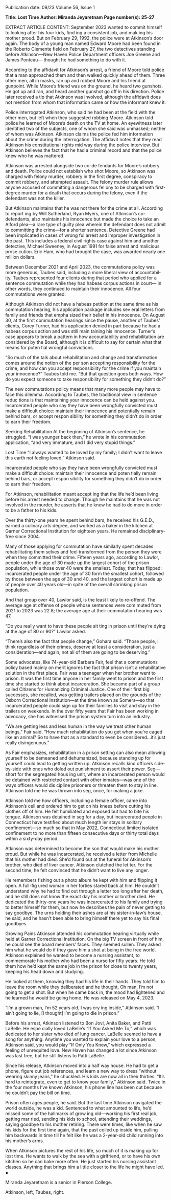Publication date: 09/23
Volume 56, Issue 1

**Title: Lost Time**
**Author: Miranda Jeyaretnam**
**Page number(s): 25-27**

EXTRACT ARTICLE CONTENT:
September 2023
wanted to commit himself to 
looking after his four kids, find­
ing a consistent job, and mak­
ing his mother proud.
But on February 29, 1992, 
the police were at Atkinson’s 
door again. The body of a young 
man named Edward Moore 
had been found in the Roberto 
Clemente field on February 
27, the two detectives standing 
before Atkinson—New Haven 
Police Department officers Joe 
Greene and James Ponteau—
thought he had something to 
do with it.

According to the affidavit 
for Atkinson’s arrest, a friend of 
Moore told police that a man approached them 
and then walked quickly ahead of them. Three 
other men, all in masks, ran up and robbed Moore 
and his friend at gunpoint. While Moore’s friend 
was on the ground, he heard two gunshots. He 
got up and ran, and heard another gunshot go 
off in his direction. Police later received a tip that 
Atkinson was involved, although the affidavit 
does not mention from whom that information 
came or how the informant knew it. 

Police interrogated Atkinson, who said he 
had been at the field with the other men, but left 
when they suggested robbing Moore. Atkinson 
told police he learned of Moore’s death on the 
TV at home. An eyewitness later identified two of 
the subjects, one of whom she said was unmasked; 
neither of whom was Atkinson. Atkinson claims 
the police fed him information about the crime 
during the interrogation. The affidavit notes that 
they read Atkinson his constitutional rights mid­
way during the police interview. But Atkinson 
believes the fact that he had a criminal record and 
that the police knew who he was mattered.

Atkinson was arrested alongside two co-de­
fendants for Moore’s robbery and death. Police 
could not establish who shot Moore, so Atkinson 
was charged with felony murder, robbery in the 
first degree, conspiracy to commit robbery, and 
attempted assault. The felony murder rule allows 
anyone accused of committing a dangerous fel­
ony to be charged with first-degree murder for 
a death that occurs during the felony, even if the 
defendant was not the killer.

But Atkinson maintains that he was not 
there for the crime at all. According to report­
ing by Will Sutherland, Ryan Myers, one 
of Atkinson’s co-defendants, also maintains 
his innocence but made the choice to take an 
Alford plea—a rare type of guilty plea wherein 
the defendant does not admit to committing 
the crime—for a shorter sentence. Detective 
Greene had been implicated in cases of wrong­
ful arrest and improper investigation in the past. 
This includes a federal civil rights case against 
him and another detective, Michael Sweeney, in 
August 1991 for false arrest and malicious prose­
cution. Eric Ham, who had brought the case, was 
awarded nearly one million dollars.

Between December 2021 and April 2023, the 
commutations policy was more generous, Taubes 
said, including a more liberal view of accountabil­
ity. Taubes represented four clients during that 
period who applied for a sentence commutation 
while they had habeas corpus actions in court—
in other words, they continued to maintain their 
innocence. All four commutations were granted.

Although Atkinson did not have a habeas 
petition at the same time as his commutation 
hearing, his application package includes sev­
eral letters from family and friends that empha­
sized their belief in his innocence. On August 
30, at the first commutation hearings since the 
pause, another of Taubes’ clients, Corey Turner, 
had his application denied in part because he 
had a habeas corpus action and was still main­
taining his innocence. Turner’s case appears 
to break a pattern in how accountability and 
rehabilitation are considered 
by the Board, although it is 
difficult to say for certain 
what that means for poten­
tial wrongful convictions.

“So much of the talk about 
rehabilitation 
and 
change 
and transformation comes 
around the notion of the per­
son accepting responsibility 
for the crime, and how can 
you accept responsibility for 
the crime if you maintain 
your innocence?” Taubes told 
me. “But that question goes 
both ways. How do you expect 
someone to take responsibility 
for something they didn’t do?”

The new commutations 
policy means that many 
more people may have to face 
this dilemma. According to 
Taubes, the traditional view in sentence reduc­
tions is that maintaining your innocence can be 
held against you. Incarcerated people who say 
they have been wrongfully convicted must make 
a difficult choice: maintain their innocence and 
potentially remain behind bars, or accept respon­
sibility for something they didn’t do in order to 
earn their freedom.


Seeking Rehabilitation
At the beginning of Atkinson’s sentence, 
he struggled. 
“I was younger back then,” he wrote in his 
commutation application, “and very immature, 
and I did very stupid things.” 

Lost Time
“I always wanted 
to be loved by my 
family; I didn’t want 
to leave this earth 
not feeling loved,” 
Atkinson said.

Incarcerated people 
who say they have been 
wrongfully convicted 
must make a difficult 
choice: maintain their 
innocence and poten­
tially remain behind 
bars, or accept respon­
sibility for something 
they didn’t do in order 
to earn their freedom.


For Atkinson, rehabilitation meant accept­
ing that the life he’d been living before his arrest 
needed to change. Though he maintains that he 
was not involved in the murder, he asserts that he 
knew he had to do more in order to be a father 
to his kids. 

Over the thirty-one years he spent behind 
bars, he received his G.E.D., earned a culinary 
arts degree, and worked as a baker in the kitchen 
at Garner Correctional Institution for eighteen 
years. He remained disciplinary-free since 2004.

Many of those applying for commutation 
have similarly spent decades rehabilitating them­
selves and feel transformed from the person they 
were when they committed their crime. Fifteen 
years ago, according to Lawlor, people under the 
age of 30 made up the largest cohort of the prison 
population, while those over 40 were the smallest. 
Today, that has flipped: incarcerated people under 
the age of 30 form the smallest cohort, followed by 
those between the age of 30 and 40, and the largest 
cohort is made up of people over 40 years old—in 
spite of the overall shrinking prison population.

And that group over 40, Lawlor said, is 
the least likely to re-offend. The average age at 
offense of people whose sentences were com­
muted from 2021 to 2023 was 22.8; the average 
age at their commutation hearing was 47.

“Do you really want to have these people sit­
ting in prison until they’re dying at the age of 80 
or 90?” Lawlor asked.

“There’s also the fact that people change,” 
Gohara said. “Those people, I think regardless of 
their crimes, deserve at least a consideration, just 
a consideration—and again, not all of them are 
going to be deserving.”

Some advocates, like 74-year-old Barbara 
Fair, feel that a commutations policy based 
mainly on merit ignores the fact that prison isn’t 
a rehabilitative solution in the first place. 
Fair was a teenager when her brother went to 
prison. It was the first time anyone in her family 
went to prison and the first time she started to 
think about incarceration. She became part of a 
group called Citizens for Humanizing Criminal 
Justice. One of their first big successes, she recalled, 
was getting trailers placed on the grounds of the 
Osborn Correctional Institution—at the time 
known as Somers—so that incarcerated people 
could sign up for their families to visit and stay 
in the trailers on weekends. In the over fifty years 
that Fair has been working in advocacy, she has 
witnessed the prison system turn into an industry.

“We are getting less and less human in the 
way we treat other human beings,” Fair said. 
“How much rehabilitation do you get when 
you’re caged like an animal? So to have that as 
a standard to even be considered…it’s just really 
disingenuous.”

As Fair emphasizes, rehabilitation in a prison 
setting can also mean allowing yourself to be 
demeaned and dehumanized, because standing 
up for yourself could lead to getting written up. 
Atkinson recalls kind officers side-by-side with 
ones who doled out punishment to assert their 
power. Seg—short for the segregated hous­
ing unit, where an incarcerated person would 
be detained with restricted contact with other 
inmates—was one of the ways officers would dis­
cipline prisoners or threaten them to stay in line. 
Atkinson told me he was thrown into seg, once, 
for making a joke.

Atkinson told me how officers, including 
a female officer, came into Atkinson’s cell and 
ordered him to get on his knees before cutting 
his clothes off of him. He felt humiliated and 
exposed but had to bite his tongue. Atkinson was 
detained in seg for a day, but incarcerated people 
in Connecticut have testified about much length­
ier stays in solitary confinement—so much so 
that in May 2022, Connecticut limited isolated 
confinement to no more than fifteen consecutive 
days or thirty total days within a sixty-day period.

Atkinson was determined to become the son 
that would make his mother proud. But while 
he was incarcerated, he received a letter from 
Michelle that his mother had died. She’d found 
out at the funeral for Atkinson’s brother, who 
died of liver cancer. Atkinson clutched the let­
ter. For the second time, he felt convinced that he 
didn’t want to live any longer. 

He remembers fishing out a photo album he 
kept with him and flipping it open. A full-fig­
ured woman in her forties stared back at him. 
He couldn’t understand why he had to find out 
through a letter too long after her death, and he 
still does not know the exact day his mother or 
brother died. He dedicated the thirty-one years 
he was incarcerated to his family and trying to 
better himself for them, but now he describes 
the pain of never getting to say goodbye. The 
urns holding their ashes are at his sister-in-law’s 
house, he said, and he hasn’t been able to bring 
himself there yet to say his final goodbyes.


Growing Pains
Atkinson attended his commutation 
hearing virtually while held at Garner 
Correctional Institution. On the big TV screen 
in front of him, he could see the board members’ 
faces. They seemed sullen. They asked him what 
he would do if they gave him a shot at being in 
the free world. Atkinson explained he wanted 
to become a nursing assistant, to commemorate 
his mother who had been a nurse for fifty years. 
He told them how he’d kept the same job in the 
prison for close to twenty years, keeping his head 
down and studying.

He looked at them, knowing they had his life 
in their hands. They told him to leave the room 
while they deliberated and he thought, Oh man, 
I’m not going to get a shot. But when he came 
back in, the mood had lightened and he learned 
he would be going home. He was released on 
May 4, 2023.

“I’m a grown man, I’m 52 years old, I was cry­
ing inside,” Atkinson said. “I ain’t going to lie, [I 
thought] I’m going to die in prison.”

Before his arrest, Atkinson listened to Bon 
Jovi, Anita Baker, and Patti LaBelle. He espe­
cially loved LaBelle’s “If You Asked Me To,” 
which was dedicated to her sister who died of 
lung cancer. LaBelle seemed to have a song for 
anything. Anytime you wanted to explain your 
love to a person, Atkinson said, you would play 
“If Only You Knew,” which expressed a feeling of 
unrequited love. New Haven has changed a lot 
since Atkinson was last free, but he still listens to 
Patti LaBelle.

Since his release, Atkinson moved into a half­
way house. He had to get a phone, figure out job 
references, and learn a new way to dress “without 
wearing skinny jeans,” he chuckled. His kids are 
now all in their thirties. “It’s hard to reintegrate, 
even to get to know your family,” Atkinson said. 
Twice in the four months I’ve known Atkinson, 
his phone line has been cut because he couldn’t 
pay the bill on time.

Prison often ages people, he said. But the 
last time Atkinson navigated the world outside, 
he was a kid. Sentenced to what amounted to 
life, he’d missed some of the hallmarks of grow­
ing old—working his first real job, getting mar­
ried, sending his kids to school, attending their 
weddings, saying goodbye to his mother retiring. 
There were times, like when he saw his kids for 
the first time again, that the past coiled up inside 
him, pulling him backwards in time till he felt 
like he was a 2-year-old child running into his 
mother’s arms. 

When Atkinson pictures the rest of his life, 
so much of it is making up for lost time. He 
wants to walk by the sea with a girlfriend, or 
to have his own kitchen so he can bake more 
often. He just started his nursing assistant classes. 
Anything that brings him a little closer to the life 
he might have led. ∎

Miranda Jeyaretnam is a senior 
in Pierson College.

Atkinson, left, Taubes, right.